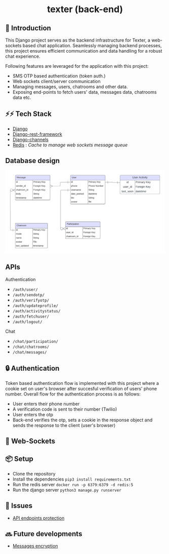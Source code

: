 <h1 align="center">
texter (back-end)
</h1>

## 📃 Introduction
This Django project serves as the backend infrastructure for Texter, a web-sockets based chat application. Seamlessly managing backend processes, this project ensures efficient communication and data handling for a robust chat experience.

Following features are leveraged for the application with this project:
- SMS OTP based authentication (token auth.) 
- Web sockets client/server communication
- Managing messages, users, chatrooms and other data.
- Exposing end-points to fetch users' data, messages data, chatrooms data etc.


## ⚡⚡ Tech Stack
- [Django](https://www.djangoproject.com/)
- [Django-rest-framework](https://www.django-rest-framework.org/)
- [Django-channels](https://channels.readthedocs.io/)
- [Redis](https://redis.io/) : *Cache to manage web sockets message queue*


## Database design
![db_design](/media/docs/erd.png)

## APIs
Authentication
- `/auth/user/`
- `/auth/sendotp/`
- `/auth/verifyotp/`
- `/auth/updateprofile/`
- `/auth/activitystatus/`
- `/auth/fetchuser/`
- `/auth/logout/`

Chat
- `/chat/participation/`
- `/chat/chatrooms/`
- `/chat/messages/`
## 🔒 Authentication
Token based authentication flow is implemented with this project where a cookie set on user's browser after succesful verification of users' phone number. Overall flow for the authentication process is as follows:
- User enters their phone number
- A verification code is sent to their number (Twilio)
- User enters the otp
- Back-end verifies the otp, sets a cookie in the response object and sends the response to the client (user's browser)
  
## 🔌 Web-Sockets 

## 📦 Setup
- Clone the repository
- Install the dependencies `pip3 install requirements.txt`
- Run the redis server `docker run -p 6379:6379 -d redis:5`
- Run the django server `python3 manage.py runserver`

## 🔧 Issues
- [API endpoints protection](https://github.com/sourav-py/texter_backend/issues/12)
## 🔜 Future developments
- [Messages encryption](https://github.com/sourav-py/texter_backend/issues/10)
